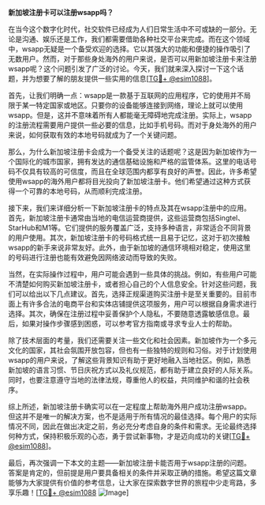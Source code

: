 **新加坡注册卡可以注册wsapp吗？**

在当今这个数字化时代，社交软件已经成为人们日常生活中不可或缺的一部分。无论是沟通、娱乐还是工作，我们都需要借助各种社交平台来完成。而在这个领域中，wsapp无疑是一个备受欢迎的选择。它以其强大的功能和便捷的操作吸引了无数用户。然而，对于那些身处海外的用户来说，是否可以用新加坡注册卡来注册wsapp呢？这个问题引发了广泛的讨论。今天，我们就来深入探讨一下这个话题，并为想要了解的朋友提供一些实用的信息[[TG💪+ @esim1088](https://t.me/s/esim1088)]。

首先，让我们明确一点：wsapp是一款基于互联网的应用程序，它的使用并不局限于某一特定国家或地区。只要你的设备能够连接到网络，理论上就可以使用wsapp。但是，这并不意味着所有人都能毫无障碍地完成注册。实际上，wsapp的注册流程需要用户提供一些必要的信息，比如手机号码。而对于身处海外的用户来说，如何获取有效的本地号码就成为了一个关键问题。

那么，为什么新加坡注册卡会成为一个备受关注的话题呢？这是因为新加坡作为一个国际化的城市国家，拥有发达的通信基础设施和严格的监管体系。这里的电话号码不仅具有较高的可信度，而且在全球范围内都享有良好的声誉。因此，许多希望使用wsapp的海外用户都将目光投向了新加坡注册卡。他们希望通过这种方式获得一个可靠的本地号码，从而顺利完成注册。

接下来，我们来详细分析一下新加坡注册卡的特点及其在wsapp注册中的应用。首先，新加坡注册卡通常由当地的电信运营商提供，这些运营商包括Singtel、StarHub和M1等。它们提供的服务覆盖广泛，支持多种语言，非常适合不同背景的用户使用。其次，新加坡注册卡的号码格式统一且易于记忆，这对于初次接触wsapp的新手来说非常友好。此外，由于新加坡的通信环境相对稳定，使用这里的号码进行注册也能有效避免因网络波动而导致的失败。

当然，在实际操作过程中，用户可能会遇到一些具体的挑战。例如，有些用户可能不清楚如何购买新加坡注册卡，或者担心自己的个人信息安全。针对这些问题，我们可以给出以下几点建议。首先，选择正规渠道购买注册卡是至关重要的。目前市面上有许多合法的电商平台和实体店铺提供这项服务，用户可以根据自身需求进行选择。其次，确保在注册过程中妥善保护个人隐私，不要随意透露敏感信息。最后，如果对操作步骤感到困惑，可以参考官方指南或寻求专业人士的帮助。

除了技术层面的考量，我们还需要关注一些文化和社会因素。新加坡作为一个多元文化的国家，其社会氛围开放包容，但也有一些独特的规则和习俗。对于计划使用wsapp的用户来说，了解这些背景知识有助于更好地融入当地社区。例如，熟悉新加坡的语言习惯、节日庆祝方式以及礼仪规范，都有助于建立良好的人际关系。同时，也要注意遵守当地的法律法规，尊重他人的权益，共同维护和谐的社会秩序。

综上所述，新加坡注册卡确实可以在一定程度上帮助海外用户成功注册wsapp。但这并不是唯一的解决方案，也不是适用于所有情况的最佳选择。每个用户的实际情况不同，因此在做出决定之前，务必充分考虑自身的条件和需求。无论最终选择何种方式，保持积极乐观的心态，勇于尝试新事物，才是迈向成功的关键[[TG💪+ @esim1088](https://t.me/s/esim1088)]。

最后，再次强调一下本文的主题——新加坡注册卡能否用于wsapp注册的问题。答案是肯定的，但前提是用户要具备相关的条件并采取正确的措施。希望这篇文章能够为大家提供有价值的参考信息，让大家在探索数字世界的旅程中少走弯路，多享乐趣！[[TG💪+ @esim1088](https://t.me/s/esim1088) ![Image](https://i.postimg.cc/4NQfJmqS/Snipaste-2025-05-13-00-14-12.png)]